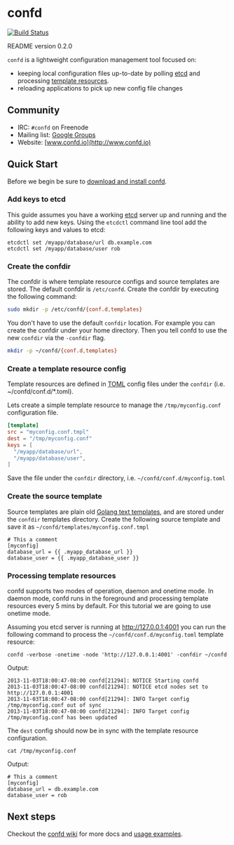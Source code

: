 # confd

[![Build Status](https://travis-ci.org/kelseyhightower/confd.png?branch=master)](https://travis-ci.org/kelseyhightower/confd)

README version 0.2.0

`confd` is a lightweight configuration management tool focused on:

* keeping local configuration files up-to-date by polling [etcd](https://github.com/coreos/etcd) and processing [template resources](https://github.com/kelseyhightower/confd#template-resources).
* reloading applications to pick up new config file changes

## Community

* IRC: `#confd` on Freenode
* Mailing list: [Google Groups](https://groups.google.com/forum/#!forum/confd-users)
* Website: [www.confd.io](http://www.confd.io)

## Quick Start

Before we begin be sure to [download and install confd](https://github.com/kelseyhightower/confd/wiki/Installation). 

### Add keys to etcd

This guide assumes you have a working [etcd](https://github.com/coreos/etcd#getting-started) server up and running and the ability to add new keys. Using the `etcdctl` command line tool add the following keys and values to etcd:

```
etcdctl set /myapp/database/url db.example.com
etcdctl set /myapp/database/user rob
```

### Create the confdir

The confdir is where template resource configs and source templates are stored. The default confdir is `/etc/confd`. Create the confdir by executing the following command:

```Bash
sudo mkdir -p /etc/confd/{conf.d,templates}
```

You don't have to use the default `confdir` location. For example you can create the confdir under your home directory. Then you tell confd to use the new `confdir` via the `-confdir` flag.

```Bash
mkdir -p ~/confd/{conf.d,templates}
```

### Create a template resource config

Template resources are defined in [TOML](https://github.com/mojombo/toml) config files under the `confdir` (i.e. ~/confd/conf.d/*.toml).

Lets create a simple template resource to manage the `/tmp/myconfig.conf` configuration file.

```toml
[template]
src = "myconfig.conf.tmpl"
dest = "/tmp/myconfig.conf"
keys = [
  "/myapp/database/url",
  "/myapp/database/user",
]
```

Save the file under the `confdir` directory, i.e. `~/confd/conf.d/myconfig.toml`

### Create the source template

Source templates are plain old [Golang text templates](http://golang.org/pkg/text/template/#pkg-overview), and are stored under the `confdir` templates directory. Create the following source template and save it as `~/confd/templates/myconfig.conf.tmpl`

```
# This a comment
[myconfig]
database_url = {{ .myapp_database_url }}
database_user = {{ .myapp_database_user }}
```

### Processing template resources

confd supports two modes of operation, daemon and onetime mode. In daemon mode, confd runs in the foreground and processing template resources every 5 mins by default. For this tutorial we are going to use onetime mode.

Assuming you etcd server is running at http://127.0.0.1:4001 you can run the following command to process the `~/confd/conf.d/myconfig.toml` template resource:

```
confd -verbose -onetime -node 'http://127.0.0.1:4001' -confdir ~/confd 
```
Output:
```
2013-11-03T18:00:47-08:00 confd[21294]: NOTICE Starting confd
2013-11-03T18:00:47-08:00 confd[21294]: NOTICE etcd nodes set to http://127.0.0.1:4001
2013-11-03T18:00:47-08:00 confd[21294]: INFO Target config /tmp/myconfig.conf out of sync
2013-11-03T18:00:47-08:00 confd[21294]: INFO Target config /tmp/myconfig.conf has been updated
```

The `dest` config should now be in sync with the template resource configuration.

```
cat /tmp/myconfig.conf
```

Output:
``` 
# This a comment
[myconfig]
database_url = db.example.com
database_user = rob
```

## Next steps

Checkout the [confd wiki](https://github.com/kelseyhightower/confd/wiki/_pages) for more docs and [usage examples](https://github.com/kelseyhightower/confd/wiki/Usage-Examples).
